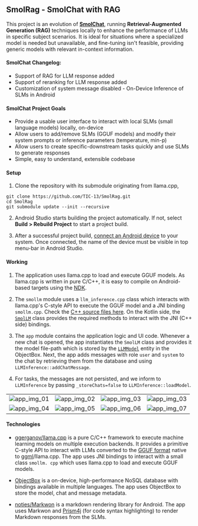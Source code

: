 ## SmolRag - SmolChat with RAG
This project is an evolution of [**SmolChat**](https://github.com/shubham0204/SmolChat-Android), running **Retrieval-Augmented Generation (RAG)** techniques locally to enhance the performance of LLMs in specific subject scenarios. It is ideal for situations where a specialized model is needed but unavailable, and fine-tuning isn't feasible, providing generic models with relevant in-context information.

#### **SmolChat Changelog:**
- Support of RAG for LLM response added
- Support of reranking for LLM response added
- Customization of system message disabled - On-Device Inference of SLMs in Android

#### SmolChat Project Goals

- Provide a usable user interface to interact with local SLMs (small language models) locally, on-device
- Allow users to add/remove SLMs (GGUF models) and modify their system prompts or inference parameters (temperature, 
  min-p)
- Allow users to create specific-downstream tasks quickly and use SLMs to generate responses
- Simple, easy to understand, extensible codebase

#### Setup

1. Clone the repository with its submodule originating from llama.cpp,

```commandline
git clone https://github.com/TIC-13/SmolRag.git
cd SmolRag
git submodule update --init --recursive
```

2. Android Studio starts building the project automatically. If not, select **Build > Rebuild Project** to start a project build.

3. After a successful project build, [connect an Android device](https://developer.android.com/studio/run/device) to your system. Once connected, the name of the device must be visible in top menu-bar in Android Studio.

#### Working

1. The application uses llama.cpp to load and execute GGUF models. As llama.cpp is written in pure C/C++, it is easy 
   to compile on Android-based targets using the [NDK](https://developer.android.com/ndk). 

2. The `smollm` module uses a `llm_inference.cpp` class which interacts with llama.cpp's C-style API to execute the 
   GGUF model and a JNI binding `smollm.cpp`. Check the [C++ source files here](./smollm/src/main/cpp). On the Kotlin side, the [`SmolLM`](./smollm/src/main/java/io/shubham0204/smollm/SmolLM.kt) class provides 
   the required methods to interact with the JNI (C++ side) bindings.

3. The `app` module contains the application logic and UI code. Whenever a new chat is opened, the app instantiates 
   the `SmolLM` class and provides it the model file-path which is stored by the [`LLMModel`](./app/src/main/java/io/shubham0204/smollmandroid/data/DataModels.kt) entity in the ObjectBox.
   Next, the app adds messages with role `user` and `system` to the chat by retrieving them from the database and
   using `LLMInference::addChatMessage`.

4. For tasks, the messages are not persisted, and we inform to `LLMInference` by passing `_storeChats=false` to
   `LLMInference::loadModel`.

<table>
<tr>
<td>
<img src="resources/app_screenshots/pic1.png" alt="app_img_01">
</td>
<td>
<img src="resources/app_screenshots/pic2.png" alt="app_img_02">
</td>
<td>
<img src="resources/app_screenshots/pic3.png" alt="app_img_03">
</td>
<td>
<img src="resources/app_screenshots/pic4.png" alt="app_img_03">
</td>
</tr>
<tr>
<td>
<img src="resources/app_screenshots/pic5.png" alt="app_img_04">
</td>
<td>
<img src="resources/app_screenshots/pic6.png" alt="app_img_05">
</td>
<td>
<img src="resources/app_screenshots/pic7.png" alt="app_img_06">
</td>
<td>
<img src="resources/app_screenshots/pic8.png" alt="app_img_07">
</td>
</tr>
</table>

#### Technologies

* [ggerganov/llama.cpp](https://github.com/ggerganov/llama.cpp) is a pure C/C++ framework to execute machine learning 
  models on multiple execution backends. It provides a primitive C-style API to interact with LLMs 
  converted to the [GGUF format](https://github.com/ggerganov/ggml/blob/master/docs/gguf.md) native to [ggml](https://github.com/ggerganov/ggml)/llama.cpp. The app uses JNI bindings to interact with a small class `smollm.
  cpp` which uses llama.cpp to load and execute GGUF models.

* [ObjectBox](https://objectbox.io) is a on-device, high-performance NoSQL database with bindings available in multiple 
  languages. The app 
  uses ObjectBox to store the model, chat and message metadata.

* [noties/Markwon](https://github.com/noties/Markwon) is a markdown rendering library for Android. The app uses 
  Markwon and [Prism4j](https://github.com/noties/Prism4j) (for code syntax highlighting) to render Markdown responses 
  from the SLMs.
